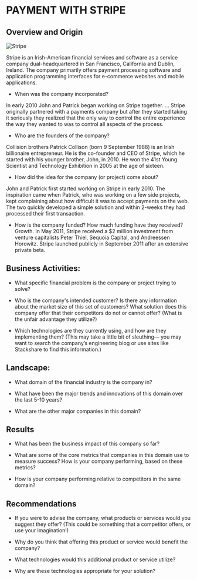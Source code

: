 # PAYMENT WITH STRIPE

## Overview and Origin

![Stripe](https://stripe.com/img/v3/home/social.png)

Stripe is an Irish-American financial services and software as a service company dual-headquartered in San Francisco, California and Dublin, Ireland. The company primarily offers payment processing software and application programming interfaces for e-commerce websites and mobile applications.

* When was the company incorporated?

In early 2010 John and Patrick began working on Stripe together. ... Stripe originally partnered with a payments company but after they started taking it seriously they realized that the only way to control the entire experience the way they wanted to was to control all aspects of the process.

* Who are the founders of the company?

Collision brothers
Patrick Collison (born 9 September 1988) is an Irish billionaire entrepreneur. He is the co-founder and CEO of Stripe, which he started with his younger brother, John, in 2010. He won the 41st Young Scientist and Technology Exhibition in 2005 at the age of sixteen.

* How did the idea for the company (or project) come about?

John and Patrick first started working on Stripe in early 2010. The inspiration came when Patrick, who was working on a few side projects, kept complaining about how difficult it was to accept payments on the web. The two quickly developed a simple solution and within 2-weeks they had processed their first transaction.

* How is the company funded? How much funding have they received?
Growth. In May 2011, Stripe received a $2 million investment from venture capitalists Peter Thiel, Sequoia Capital, and Andreessen Horowitz. Stripe launched publicly in September 2011 after an extensive private beta.

## Business Activities:

* What specific financial problem is the company or project trying to solve?

* Who is the company's intended customer?  Is there any information about the market size of this set of customers?
What solution does this company offer that their competitors do not or cannot offer? (What is the unfair advantage they utilize?)

* Which technologies are they currently using, and how are they implementing them? (This may take a little bit of sleuthing–– you may want to search the company’s engineering blog or use sites like Stackshare to find this information.)


## Landscape:

* What domain of the financial industry is the company in?

* What have been the major trends and innovations of this domain over the last 5-10 years?

* What are the other major companies in this domain?


## Results

* What has been the business impact of this company so far?

* What are some of the core metrics that companies in this domain use to measure success? How is your company performing, based on these metrics?

* How is your company performing relative to competitors in the same domain?


## Recommendations

* If you were to advise the company, what products or services would you suggest they offer? (This could be something that a competitor offers, or use your imagination!)

* Why do you think that offering this product or service would benefit the company?

* What technologies would this additional product or service utilize?

* Why are these technologies appropriate for your solution?
